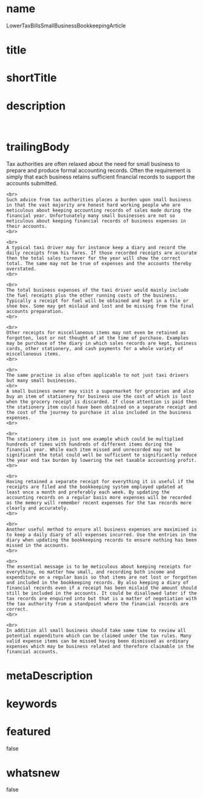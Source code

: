 # name
LowerTaxBillsSmallBusinessBookkeepingArticle

# title
 

# shortTitle
 

# description
&nbsp;

# trailingBody
<p>
    Tax authorities are often relaxed about the need for small business to prepare and produce formal accounting records. Often the requirement is simply that each business retains sufficient financial records to support the accounts submitted.
    <br>
     
    <br>
    Such advice from tax authorities places a burden upon small business in that the vast majority are honest hard working people who are meticulous about keeping accounting records of sales made during the financial year. Unfortunately many small businesses are not so meticulous about keeping financial records of business expenses in their accounts.
    <br>
     
    <br>
    A typical taxi driver may for instance keep a diary and record the daily receipts from his fares. If those recorded receipts are accurate then the total sales turnover for the year will show the correct total. The same may not be true of expenses and the accounts thereby overstated.
    <br>
     
    <br>
    The total business expenses of the taxi driver would mainly include the fuel receipts plus the other running costs of the business. Typically a receipt for fuel will be obtained and kept in a file or shoe box. Some may get mislaid and lost and be missing from the final accounts preparation.
    <br>
     
    <br>
    Other receipts for miscellaneous items may not even be retained as forgotten, lost or not thought of at the time of purchase. Examples may be purchase of the diary in which sales records are kept, business cards, other stationery, and cash payments for a whole variety of miscellaneous items.
    <br>
     
    <br>
    The same practise is also often applicable to not just taxi drivers but many small businesses.
    <br>
    A small business owner may visit a supermarket for groceries and also buy an item of stationery for business use the cost of which is lost when the grocery receipt is discarded. If close attention is paid then the stationery item could have been obtained on a separate receipt and the cost of the journey to purchase it also included in the business expenses.
    <br>
     
    <br>
    The stationery item is just one example which could be multiplied hundreds of times with hundreds of different items during the financial year. While each item missed and unrecorded may not be significant the total could well be sufficient to significantly reduce the year end tax burden by lowering the net taxable accounting profit.
    <br>
     
    <br>
    Having retained a separate receipt for everything it is useful if the receipts are filed and the bookkeeping system employed updated at least once a month and preferably each week. By updating the accounting records on a regular basis more expenses will be recorded as the memory will remember recent expenses for the tax records more clearly and accurately.
    <br>
     
    <br>
    Another useful method to ensure all business expenses are maximised is to keep a daily diary of all expenses incurred. Use the entries in the diary when updating the bookkeeping records to ensure nothing has been missed in the accounts.
    <br>
     
    <br>
    The essential message is to be meticulous about keeping receipts for everything, no matter how small, and recording both income and expenditure on a regular basis so that items are not lost or forgotten and included in the bookkeeping records. By also keeping a diary of financial records even if a receipt has been mislaid the amount should still be included in the accounts. It could be disallowed later if the tax records are enquired into but that is a matter of negotiation with the tax authority from a standpoint where the financial records are correct.
    <br>
     
    <br>
    In addition all small business should take some time to review all potential expenditure which can be claimed under the tax rules. Many valid expense items can be missed having been dismissed as ordinary expenses which may be business related and therefore claimable in the financial accounts.
</p>


# metaDescription
 

# keywords
 

# featured
false

# whatsnew
false
